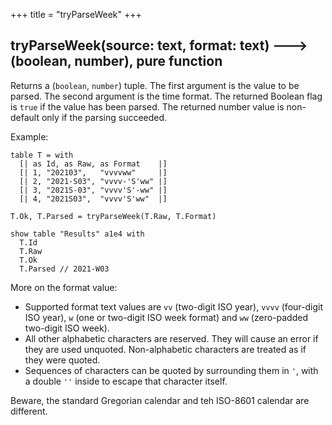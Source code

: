 +++
title = "tryParseWeek"
+++

<!-- internal error on 'tryParseWeek' https://lokad.atlassian.net/browse/LK-8426 -->

## tryParseWeek(source: text, format: text) 🡒 (boolean, number), pure function

Returns a (`boolean`, `number`) tuple. The first argument is the value to be parsed. The second argument is the time format. The returned Boolean flag is `true` if the value has been parsed. The returned number value is non-default only if the parsing succeeded.

Example:

```envision
table T = with
  [| as Id, as Raw, as Format    |]
  [| 1, "202103",   "vvvvww"     |]
  [| 2, "2021-S03", "vvvv-'S'ww" |]
  [| 3, "2021S-03", "vvvv'S'-ww" |]
  [| 4, "2021S03",  "vvvv'S'ww"  |]

T.Ok, T.Parsed = tryParseWeek(T.Raw, T.Format) 

show table "Results" a1e4 with
  T.Id
  T.Raw
  T.Ok
  T.Parsed // 2021-W03
```

More on the format value:

* Supported format text values are `vv` (two-digit ISO year), `vvvv` (four-digit ISO year), `w` (one or two-digit ISO week format) and `ww` (zero-padded two-digit ISO week).
* All other alphabetic characters are reserved. They will cause an error if they are used unquoted. Non-alphabetic characters are treated as if they were quoted.
* Sequences of characters can be quoted by surrounding them in `'`, with a double `''` inside to escape that character itself.

Beware, the standard Gregorian calendar and teh ISO-8601 calendar are different.
